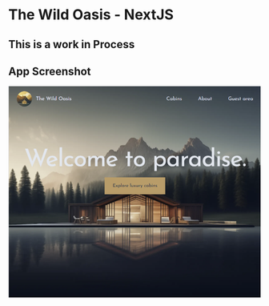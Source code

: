# The Wild Oasis - NextJS

## This is a work in Process

## App Screenshot
![homepage screenshot](./public/screenshot1.png)